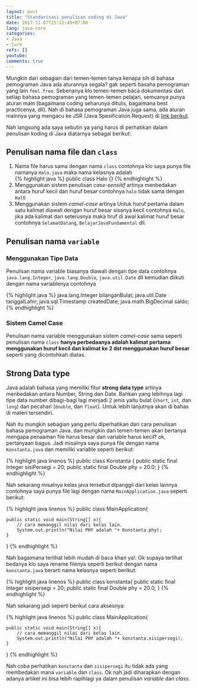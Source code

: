 ```yaml
---
layout: post
title: "Standarisasi penulisan coding di Java"
date: 2017-11-07T15:22:49+07:00
lang: java-core
categories:
- Java
- Core
refs: []
youtube: 
comments: true
---
```


Mungkin dari sebagian dari temen-temen tanya kenapa sih di bahasa pemograman Java ada aturannya segala? gak seperti basaha pemograman yang lain `feel free`. Sebenanya klo temen-temen baca dokumentasi dari setiap bahasa pemograman yang temen-temen pelajari, semuanya punya aturan main (bagaimana coding seharunya ditulis, bagaimana best practicenya, dll). Nah di bahasa pemograman Java juga sama, ada aturan mainnya yang mengacu ke JSR (Java Spesification Request) di [link berikut](https://jcp.org/en/jsr/overview).

Nah langsung ada saya sebutin ya yang harus di perhatikan dalam penulisan koding di Java diatarnya sebagai berikut:

## Penulisan nama file dan `class`

1. Nama file harus sama dengan nama `class` contohnya klo saya punya file namanya `Halo.java` maka nama kelasnya adalah    
{% highlight java %}
public class Halo {}
{% endhighlight %}
2. Menggunakan sistem penulisan _case-sensitif_ artinya menbedakan antara huruf kecil dan huruf besar contohnya `halo` tidak sama dengan `HalO`
3. Menggunakan sistem _camel-case_ artinya Untuk huruf pertama dalam satu kalimat diawali dengan huruf besar sisanya kecil contohnya `Halo`, jika ada kalimat dan seterusnya maka hruf di awal kalimat huruf besar contohnya `SelamatDatang`, `BelajarJavaFundamental` dll.

## Penulisan nama `variable`

### Menggunakan Tipe Data

Penulisan nama variable biasanya diawali dengan tipe data contohnya `java.lang.Integer`, `java.lang.Double`, `java.util.Date` dll kemudian diikuti dengan nama variablenya contohnya

{% highlight java %}
java.lang.Integer bilanganBulat;
java.util.Date tanggalLahir;
java.sql.Timestamp createdDate;
java.math.BigDecimal saldo;
{% endhighlight %}

### Sistem Camel Case

Penulisan nama variable menggunakan sistem _camel-case_ sama seperti penulisan nama `class` **hanya perbedaanya adalah kalimat pertama menggunakan huruf kecil dan kalimat ke 2 dst menggunakan huruf besar** seperti yang dicontohkah diatas.

## Strong Data type

Java adalah bahasa yang memiliki fitur **strong data type** artinya menbedakan antara Number, String dan Date. Bahkan yang lebihnya lagi tipe data number dibagi-bagi lagi menjadi 2 jenis yaitu bulat (`short`, `int`, dan `long`) dan pecahan (`double`, dan `float`). Untuk lebih lanjutnya akan di bahas di materi tersendiri.

Nah itu mungkin sebagian yang perlu diperhatikan dari cara penulisan bahasa pemograman Java. dan mungkin dari temen-temen akan bertanya mengapa penaaman file harus besar dan variable harus kecil? ok, pertanyaan bagus. Jadi misalnya saya punya file dengan nama `Konstanta.java` dan memiliki variable seperti berikut:

{% highlight java linenos %}
public class Konstanta {
    public static final Integer sisiPersegi = 20;
    public static final Double phy = 20.0;
}
{% endhighlight %}

Nah sekarang misalnya kelas java tersebut dipanggil dari kelas lainnya contohnya saya punya file lagi dengan nama `MainApplication.java` seperti berikut:

{% highlight java linenos %}
public class MainApplication{
    
    public static void main(String[] x){
        // cara memanggil nilai dari kelas lain.
        System.out.println("Nilai PHY adalah "+ Konstanta.phy);
    }
}
{% endhighlight %}

Nah bagaimana terlihat lebih mudah di baca khan ya!. Ok supaya terlihat bedanya klo saya rename filenya seperti berikut dengan nama `konstanta.java` berarti nama kelasnya seperti berikut:

{% highlight java linenos %}
public class konstanta{
    public static final Integer sisipersegi = 20;
    public static final Double phy = 20.0;
}
{% endhighlight %}

Nah sekarang jadi seperti berikut cara aksesnya:

{% highlight java linenos %}
public class MainApplication{
    
    public static void main(String[] x){
        // cara memanggil nilai dari kelas lain.
        System.out.println("Nilai PHY adalah "+ konstanta.sisipersegi);
    }
}
{% endhighlight %}

Nah coba perhatikan `konstanta` dan `sisipersegi` itu tidak ada yang membedakan mana `variable` dan `class`. Ok nah jadi diharapkan dengan adanya artikel ini bisa lebih rapihlagi ya dalam penulisan _variable_ dan _class_. 



